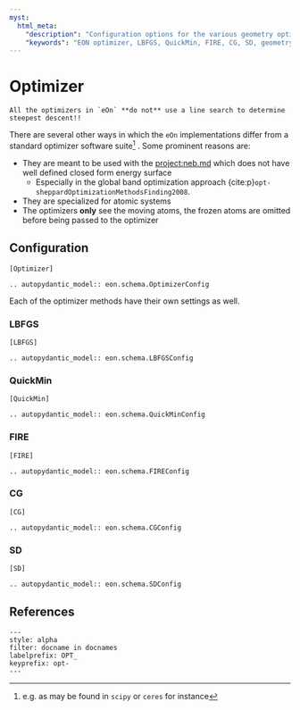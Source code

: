 ```yaml
---
myst:
  html_meta:
    "description": "Configuration options for the various geometry optimizers in EON, including LBFGS, QuickMin, FIRE, CG, and SD."
    "keywords": "EON optimizer, LBFGS, QuickMin, FIRE, CG, SD, geometry optimization"
---
```


# Optimizer

```{note}
All the optimizers in `eOn` **do not** use a line search to determine steepest descent!!
```

There are several other ways in which the `eOn` implementations differ from a
standard optimizer software suite[^1] . Some prominent reasons are:
- They are meant to be used with the <project:neb.md> which does not
  have well defined closed form energy surface
   + Especially in the global band optimization approach {cite:p}`opt-sheppardOptimizationMethodsFinding2008`.
- They are specialized for atomic systems
- The optimizers **only** see the moving atoms, the frozen atoms are omitted
  before being passed to the optimizer

## Configuration

```{code-block} ini
[Optimizer]
```

```{eval-rst}
.. autopydantic_model:: eon.schema.OptimizerConfig
```

Each of the optimizer methods have their own settings as well.

### LBFGS

```{code-block} ini
[LBFGS]
```

```{eval-rst}
.. autopydantic_model:: eon.schema.LBFGSConfig
```

### QuickMin

```{code-block} ini
[QuickMin]
```

```{eval-rst}
.. autopydantic_model:: eon.schema.QuickMinConfig
```

### FIRE

```{code-block} ini
[FIRE]
```

```{eval-rst}
.. autopydantic_model:: eon.schema.FIREConfig
```

### CG

```{code-block} ini
[CG]
```

```{eval-rst}
.. autopydantic_model:: eon.schema.CGConfig
```

### SD

```{code-block} ini
[SD]
```

```{eval-rst}
.. autopydantic_model:: eon.schema.SDConfig
```

## References

```{bibliography}
---
style: alpha
filter: docname in docnames
labelprefix: OPT_
keyprefix: opt-
---
```

[^1]: e.g. as may be found in `scipy` or `ceres` for instance
